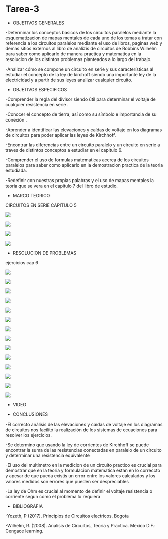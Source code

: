 # Tarea-3

- OBJETIVOS GENERALES

-Determinar los conceptos basicos de los circuitos paralelos mediante la esquematizacion de mapas mentales de cada uno de los temas a tratar con referencia a los circuitos paralelos mediante el uso de libros, paginas web y demas sitios externos al libro  de analizis de circuitos de Robbins Wilhelm para saber como aplicarlo de manera practica y matematica en la resolucion de los distintos problemas planteados a lo largo del trabajo.

-Analizar cómo se compone un circuito en serie y sus características al estudiar el concepto de la ley de kirchoff siendo una importante ley de la electricidad y a partir de sus leyes analizar cualquier circuito.


- OBJETIVOS ESPECIFICOS



-Comprender la regla del divisor siendo útil para determinar el voltaje de cualquier resistencia en serie .

-Conocer el concepto de tierra, así como su símbolo e importancia de su conexión .

-Aprender a identificar las elevaciones y caídas de voltaje en los diagramas de circuitos para poder aplicar las leyes de Kirchhoff.

-Encontrar las diferencias entre un circuito paralelo y un circuito en serie a traves de distintos conceptos a estudiar en el capitulo 6.

-Comprender el uso de formulas matematicas acerca de los circuitos paralelos para saber como aplicarlo en la demostracion practica de la teoria estudiada.

-Redefinir con nuestras propias palabras y el uso de mapas mentales la teoria que se vera en el capitulo 7 del libro de estudio.

- MARCO TEORICO

CIRCUITOS EN SERIE CAPITULO 5 

![](https://user-images.githubusercontent.com/84998005/121975459-45a8e200-cd47-11eb-8459-b0578504206f.png)


![](https://user-images.githubusercontent.com/84998013/121971337-222d6980-cd3e-11eb-913d-ca13ba86cb19.png)

![](https://user-images.githubusercontent.com/84998013/121971433-54d76200-cd3e-11eb-9cbf-0a8d3a87f6d1.png)






![](https://user-images.githubusercontent.com/84397282/121798033-8854a800-cbe9-11eb-90bf-16d2089883d5.jpg)

- RESOLUCION DE PROBLEMAS




ejercicios cap 6

![](https://user-images.githubusercontent.com/84998013/121970682-ae3e9180-cd3c-11eb-896e-e45293e15c72.png)

![](https://user-images.githubusercontent.com/84998013/121970815-02497600-cd3d-11eb-8439-68eed71b94b6.png)

![](https://user-images.githubusercontent.com/84998013/121970897-25742580-cd3d-11eb-89e3-06223e39b584.png)

![](https://user-images.githubusercontent.com/84998013/121970937-40469a00-cd3d-11eb-9e63-89b1f07ac77f.png)

![](https://user-images.githubusercontent.com/84998013/121970965-548a9700-cd3d-11eb-8fa6-8ec907437034.png)

![](https://user-images.githubusercontent.com/84998013/121971011-69ffc100-cd3d-11eb-9418-f7ead198dbc9.png)

![](https://user-images.githubusercontent.com/84397282/121983769-7bee5d80-cd57-11eb-9b95-f55103f62351.jpg)

![](https://user-images.githubusercontent.com/84397282/121983775-7d1f8a80-cd57-11eb-8c6a-21e639c2e5cc.jpg)

![](https://user-images.githubusercontent.com/84397282/121983779-7d1f8a80-cd57-11eb-8910-dcd1c2c1e643.jpg)

![](https://user-images.githubusercontent.com/84397282/121983781-7db82100-cd57-11eb-9f9d-f82796f16aca.jpg)

![](https://user-images.githubusercontent.com/84397282/121983781-7db82100-cd57-11eb-9f9d-f82796f16aca.jpg)

![](https://user-images.githubusercontent.com/84397282/121983782-7db82100-cd57-11eb-9ab6-2cc9bb49bc14.jpg)

![](https://user-images.githubusercontent.com/84397282/121983784-7db82100-cd57-11eb-9a2d-5d0822f415fe.jpg)

![](https://user-images.githubusercontent.com/84397282/121983785-7db82100-cd57-11eb-9aad-0d555e0ddb92.jpg)







- VIDEO



- CONCLUSIONES

-El correcto análisis de las elevaciones y caídas de voltaje en los diagramas de circuitos nos facilitó la realización de los sistemas de ecuaciones para resolver los ejercicios. 

-Se determino que usando la ley de  corrientes de Kirchhoff se puede encontrar la suma de las resistencias conectadas en paralelo de un circuito  y determinar una resistencia equivalente

-El uso del multimetro en la medicion de un circuito practico es crucial para demostrar que en la teoria y formulacion matematica estan en lo correccto y apesar de que pueda existis un error entre los valores calculados y los valores medidos son errores que pueden ser despreciables

-La ley de Ohm es crucial al momento de definir el voltaje resistencia o corriente segun como el problema lo requiera 


- BIBLIOGRAFIA

-Yozeth, P (2017). Principios de Circuitos electricos. Bogota

-Wilhelm, R. (2008). Analisis de Circuitos, Teoria y Practica. Mexico D.F.: Cengace learning.



